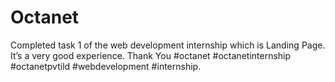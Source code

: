 # Octanet
Completed task 1 of the web development internship which is Landing Page. It’s a very good experience. Thank You #octanet #octanetinternship #octanetpvtild #webdevelopment #internship.
